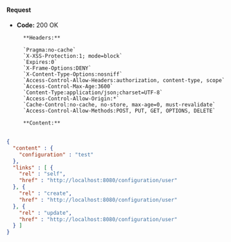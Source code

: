 #### Request

* **Code:** 200 OK

        **Headers:**

        `Pragma:no-cache`
        `X-XSS-Protection:1; mode=block`
        `Expires:0`
        `X-Frame-Options:DENY`
        `X-Content-Type-Options:nosniff`
        `Access-Control-Allow-Headers:authorization, content-type, scope`
        `Access-Control-Max-Age:3600`
        `Content-Type:application/json;charset=UTF-8`
        `Access-Control-Allow-Origin:*`
        `Cache-Control:no-cache, no-store, max-age=0, must-revalidate`
        `Access-Control-Allow-Methods:POST, PUT, GET, OPTIONS, DELETE`

        **Content:**

```json
    
{
  "content" : {
    "configuration" : "test"
  },
  "links" : [ {
    "rel" : "self",
    "href" : "http://localhost:8080/configuration/user"
  }, {
    "rel" : "create",
    "href" : "http://localhost:8080/configuration/user"
  }, {
    "rel" : "update",
    "href" : "http://localhost:8080/configuration/user"
  } ]
}
```
